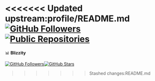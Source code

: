 <<<<<<< Updated upstream:profile/README.md
[![GitHub Followers](https://img.shields.io/github/followers/blizzity?style=social)](https://github.com/blizzity)  
[![Public Repositories](https://img.shields.io/github/repos/blizzity?style=social)](https://github.com/blizzity?tab=repositories)
=======
📊 **Blizzity**

[![GitHub Followers](https://img.shields.io/github/followers/blizzity?style=social)](https://github.com/blizzity)[![GitHub Stars](https://img.shields.io/github/stars/blizzity?style=social)](https://github.com/blizzity)
>>>>>>> Stashed changes:README.md
